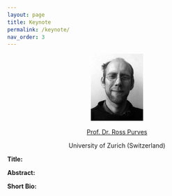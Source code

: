 ```yaml
---
layout: page
title: Keynote
permalink: /keynote/
nav_order: 3
---
```


<p align="center">
<a>
 <img src="figure/119.jpg"  ></a>
</p>

 <p align="center">
<a href="https://www.geo.uzh.ch/~rsp/">
 Prof. Dr. Ross Purves
</p>
  
 <p align="center">
<a>
University of Zurich (Switzerland)
</p>

 


<strong> Title:</strong>

<strong> Abstract: </strong>

<strong> Short Bio: </strong>

